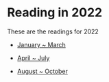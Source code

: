 # Reading in 2022


These are the readings for 2022

* [January ~ March](./1_3.md)

* [April ~ July](./4_7.md)

* [August ~ October](./8_10.md)


